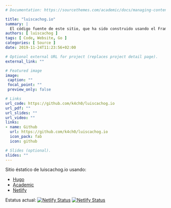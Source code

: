 ```yaml
---
# Documentation: https://sourcethemes.com/academic/docs/managing-content/

title: "luiscachog.io"
summary: |
  El código fuente de este sitio, que ha sido construido usando el Framework Hugo.
authors: [ luiscachog ]
tags: [ Code, Website, Go ]
categories: [ Source ]
date: 2019-11-24T11:23:56+02:00

# Optional external URL for project (replaces project detail page).
external_link: ""

# Featured image
image:
 caption: ""
 focal_point: ""
 preview_only: false

# Links
url_code: https://github.com/k4ch0/luiscachog.io
url_pdf: ""
url_slides: ""
url_video: ""
links:
- name: Github
  url: https://github.com/k4ch0/luiscachog.io
  icon_pack: fab
  icon: github

# Slides (optional).
slides: ""
---
```


Sitio éstatico de luiscachog.io usando:

- [Hugo](http://gohugo.io/) 
- [Academic](https://sourcethemes.com/academic/)
- [Netlify](https://netlify.com)

Estatus actual: [![Netlify Status](https://api.netlify.com/api/v1/badges/17660b24-5ace-4e45-9d81-312asdasdasd/deploy-status)](https://app.netlify.com/sites/rael/deploys)
[![Netlify Status](https://api.netlify.com/api/v1/badges/17660b24-5ace-4e45-9d81-31237fbc07fd/deploy-status)](https://app.netlify.com/sites/luiscachog/deploys)